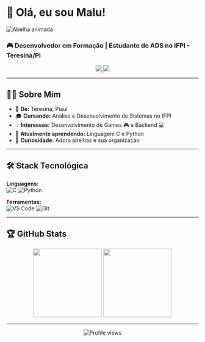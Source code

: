 
# 🐝 **Olá, eu sou Malu!**  
![Abelha animada](https://media4.giphy.com/media/v1.Y2lkPTc5MGI3NjExa21mYWwwam1pd3Jta29zMnplZWk3Z3JscHoxMHhvN3c0czJ3N3R5MiZlcD12MV9pbnRlcm5hbF9naWZfYnlfaWQmY3Q9Zw/8XLZn5RuhXnZotOF82/giphy.gif)

### 🎮 **Desenvolvedor em Formação** | **Estudante de ADS no IFPI - Teresina/PI**  

<div align="center">
  <a href="https://github.com/malusccp">
    <img src="https://img.shields.io/badge/GitHub-100000?style=for-the-badge&logo=github&logoColor=white">
  </a>
  <a href="https://linkedin.com/in/marialuiza-morais">
    <img src="https://img.shields.io/badge/LinkedIn-0077B5?style=for-the-badge&logo=linkedin&logoColor=white">
  </a>
</div>

---

## 👨‍💻 **Sobre Mim**  

- 🏡 **De:** Teresina, Piauí  
- 🎓 **Cursando:** Análise e Desenvolvimento de Sistemas no IFPI  
- 💡 **Interesses:** Desenvolvimento de Games 🎮 e Backend 💻  
- 🌱 **Atualmente aprendendo:** Linguagem C e Python  
- 🐝 **Curiosidade:** Adoro abelhas e sua organização 

---

## 🛠 **Stack Tecnológica**  

**Linguagens:**  
![C](https://img.shields.io/badge/C-00599C?style=for-the-badge&logo=c&logoColor=white)
![Python](https://img.shields.io/badge/Python-3776AB?style=for-the-badge&logo=python&logoColor=white)

**Ferramentas:**  
![VS Code](https://img.shields.io/badge/VS_Code-007ACC?style=for-the-badge&logo=visual-studio-code&logoColor=white)
![Git](https://img.shields.io/badge/Git-F05032?style=for-the-badge&logo=git&logoColor=white)

---

## 🏆 **GitHub Stats**  

<div align="center">
  <img height="180em" src="https://github-readme-stats.vercel.app/api?username=malusccp&show_icons=true&theme=dracula">
  <img height="180em" src="https://github-readme-stats.vercel.app/api/top-langs/?username=malusccp&layout=compact&theme=dracula">
</div>

---  

<div align="center">
  <img src="https://komarev.com/ghpvc/?username=malusccp&color=blue" alt="Profile views">
</div>


